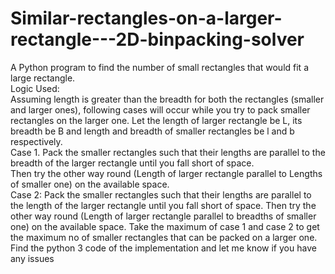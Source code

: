 # Similar-rectangles-on-a-larger-rectangle---2D-binpacking-solver
A Python program to find the number of small rectangles that would fit a large rectangle.<br />Logic Used:<br /> Assuming length is greater than the breadth 
for both the rectangles  (smaller and larger ones), following cases will occur while you try to pack  smaller rectangles on the larger one.
Let the length of larger rectangle be L,  its breadth be B and length and breadth of smaller rectangles be l and b  respectively. 
<br />Case 1. Pack the smaller rectangles such 
that their lengths  are parallel to the breadth of the larger rectangle until you fall short of space.  
Then try the other way round (Length of larger rectangle parallel to Lengths of  smaller one) on the available space. <br />
Case 2: Pack the smaller rectangles such  that their lengths are parallel to the length of the larger rectangle until you 
fall short of space. Then try the other way round (Length of larger rectangle  parallel to breadths of smaller one) on the
available space. Take the maximum  of case 1 and case 2 to get the maximum no of smaller rectangles that can be  packed on a larger one.
<br />Find the python 3 code of the implementation and let me know if you have any issues
